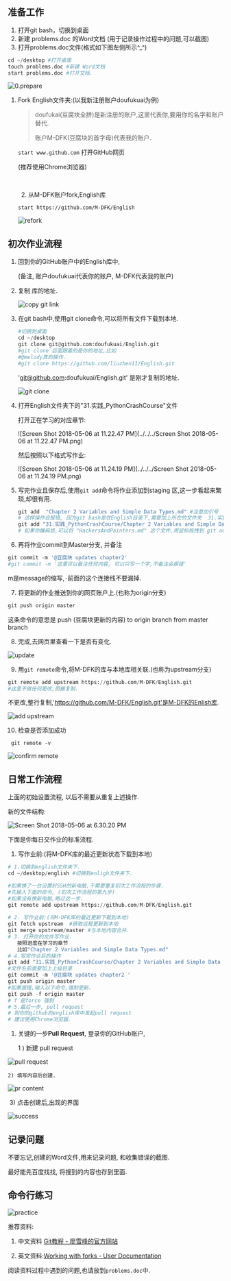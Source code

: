 ## 准备工作

1. 打开git bash，切换到桌面
2. 新建 problems.doc 的Word文档 (用于记录操作过程中的问题,可以截图)
3. 打开problems.doc文件(格式如下图左侧所示^_^)

```python
cd ~/desktop #打开桌面
touch problems.doc #新建 Word文档
start problems.doc #打开文档.
```

![0.prepare](https://ws2.sinaimg.cn/large/006tKfTcgy1fp3pvzp9bfj30pw0d0405.jpg)

1. Fork English文件夹:(以我新注册账户doufukuai为例)

   > doufukai(豆腐块全拼)是新注册的账户,这里代表你,要用你的名字和账户替代.
   >
   > 账户M-DFK(豆腐块的首字母)代表我的账户.

   `start www.github.com`  打开GitHub网页

   (推荐使用Chrome浏览器)

   ​

   2) 从M-DFK账户fork,English库

   `start https://github.com/M-DFK/English`

   ![refork](https://ws1.sinaimg.cn/large/006tKfTcgy1fp3pw303hzj30rt0g8whi.jpg)



## 初次作业流程

1. 回到你的GitHub账户中的English库中,

   (备注, 账户doufukuai代表你的账户, M-DFK代表我的账户)

2. 复制 库的地址.

   ![copy git link](https://ws1.sinaimg.cn/large/006tKfTcgy1fp3pvyebyjj30us0h4gp1.jpg)

3. 在git bash中,使用git clone命令,可以将所有文件下载到本地.

   ```python
   #切换到桌面
   cd ~/desktop
   git clone git@github.com:doufukuai/English.git
   #git clone 后面跟着的是你的地址,比如 
   #@melody真的操作.
   #git clone https://github.com/liuzhen11/English.git

   ```

   'git@github.com:doufukuai/English.git' 是刚才复制的地址.

   ![git clone](https://ws1.sinaimg.cn/large/006tKfTcgy1fp3pw5efbtj30pr0dltbj.jpg)

4. 打开English文件夹下的"31.实践_PythonCrashCourse"文件

   打开正在学习的对应章节:

   ![Screen Shot 2018-05-06 at 11.22.47 PM](../../../Screen Shot 2018-05-06 at 11.22.47 PM.png)

   然后按照以下格式写作业:

   ![Screen Shot 2018-05-06 at 11.24.19 PM](../../../Screen Shot 2018-05-06 at 11.24.19 PM.png)

5. 写完作业且保存后,使用`git add`命令将作业添加到staging 区,这一步看起来繁琐,却很有用.

   ```python
   git add  "Chapter 2 Variables and Simple Data Types.md" #注意加引号
   # 这样操作会报错, 因为git bash是在English目录下,需要加上所在的文件夹  31.实践_PythonCrashCourse/加在前面
   git add "31.实践_PythonCrashCourse/Chapter 2 Variables and Simple Data Types.md"
   # 如果你嫌麻烦,可以将 "HackersAndPainters.md" 这个文件,用鼠标拖拽到 git add 的后面, 然后回车.
   ```



6. 再将作业commit到Master分支, 并备注

```python
git commit -m '@豆腐块 updates chapter2'
#git commit -m '这里可以备注任何内容, 可以只写一个字,不备注会报错'
```

m是message的缩写,`-`前面的这个连接线不要漏掉.



7. 将更新的作业推送到你的网页账户上.(也称为origin分支)

```python
git push origin master
```

这条命令的意思是 push (豆腐块更新的内容) to origin branch from master branch



8. 完成,去网页里查看一下是否有变化.

![update](https://ws3.sinaimg.cn/large/006tKfTcgy1fp3pvugkabj30br0h90th.jpg)

9. 用`git remote`命令,将M-DFK的库与本地库相关联.(也称为upstream分支)

```python
git remote add upstream https://github.com/M-DFK/English.git
#这里不做任何更改,照搬复制.
```

不更改,整行复制,'https://github.com/M-DFK/English.git'是M-DFK的Enlish库.

![add upstream](https://ws3.sinaimg.cn/large/006tKfTcgy1fp3pw1viduj30l501qweu.jpg)

10. 检查是否添加成功

```
 git remote -v
```

![confirm remote](https://ws3.sinaimg.cn/large/006tKfTcgy1fp3pw4c658j30l403x3zh.jpg)



## 日常工作流程

上面的初始设置流程, 以后不需要从重复上述操作.

新的文件结构:

![Screen Shot 2018-05-06 at 6.30.20 PM](https://ws4.sinaimg.cn/large/006tKfTcly1fr1ssb5oczj30p80futba.jpg)

下面是你每日交作业的标准流程.

1. 写作业前:(将M-DFK库的最近更新状态下载到本地)

```python
# 1.切换到english文件夹下.
cd ~/desktop/english #切换到enligh文件夹下.

#如果换了一台设置好SSH的新电脑,不需要重复初次工作流程的步骤.
#先输入下面的命令, (初次工作流程的第九步)
#如果没有换新电脑,略过这一步.
git remote add upstream https://github.com/M-DFK/English.git
    
# 2. 写作业前:(将M-DFK库的最近更新下载到本地)
git fetch upstream  #获取远程更新到本地
git merge upstream/master #与本地内容合并.
# 3. 打开你的文件写作业.
   按照进度在学习的章节
   比如"Chapter 2 Variables and Simple Data Types.md"
# 4.写完作业后的操作
git add "31.实践_PythonCrashCourse/Chapter 2 Variables and Simple Data Types.md"
#文件名前面要加上上级目录
git commit -m '@豆腐块 updates chapter2 '
git push origin master
#如果报错,输入以下命令,强制更新.
git push -f origin master
# f 是force 强制
# 5.最后一步, pull request
# 到你的github的english库中发起pull request
# 建议使用Chrome浏览器.
```

1. 关键的一步**Pull Request**, 登录你的GitHub账户,

   1 ) 新建 pull request

![pull request](https://ws1.sinaimg.cn/large/006tKfTcgy1fp3pvww510j30tp0gj76a.jpg)

 	2) 填写内容后创建.

![pr content](https://ws2.sinaimg.cn/large/006tKfTcly1fp3pwkxsbmj30oy0h976l.jpg)

​	3) 点击创建后,出现的界面

![success](https://ws3.sinaimg.cn/large/006tKfTcgy1fp3pw0odooj30oh0dr404.jpg)

## 记录问题

不要忘记,创建的Word文件,用来记录问题, 和收集错误的截图.

最好能先百度找找, 将搜到的内容也存到里面.



## 命令行练习

![practice](https://ws4.sinaimg.cn/large/006tKfTcgy1fp3pvvk3jqj30qk0hkwih.jpg)



推荐资料:

1) 中文资料 [Git教程 - 廖雪峰的官方网站](https://www.liaoxuefeng.com/wiki/0013739516305929606dd18361248578c67b8067c8c017b000) 

2) 英文资料:[Working with forks - User Documentation](https://help.github.com/articles/working-with-forks/)

阅读资料过程中遇到的问题,也请放到`problems.doc`中.

